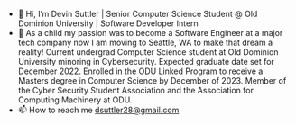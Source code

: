 - 👋 Hi, I’m Devin Suttler | Senior Computer Science Student @ Old Dominion University | Software Developer Intern
- 👀 As a child my passion was to become a Software Engineer at a major tech company now I am moving to Seattle, WA to make that dream a reality! Current undergrad Computer Science student at Old Dominion University minoring in Cybersecurity. Expected graduate date set for December 2022. Enrolled in the ODU Linked Program to receive a Masters degree in Computer Science by December of 2023. Member of the Cyber Security Student Association and the Association for Computing Machinery at ODU.
- 📫 How to reach me dsuttler28@gmail.com

<!---
dsuttler/dsuttler is a ✨ special ✨ repository because its `README.md` (this file) appears on your GitHub profile.
You can click the Preview link to take a look at your changes.
--->
